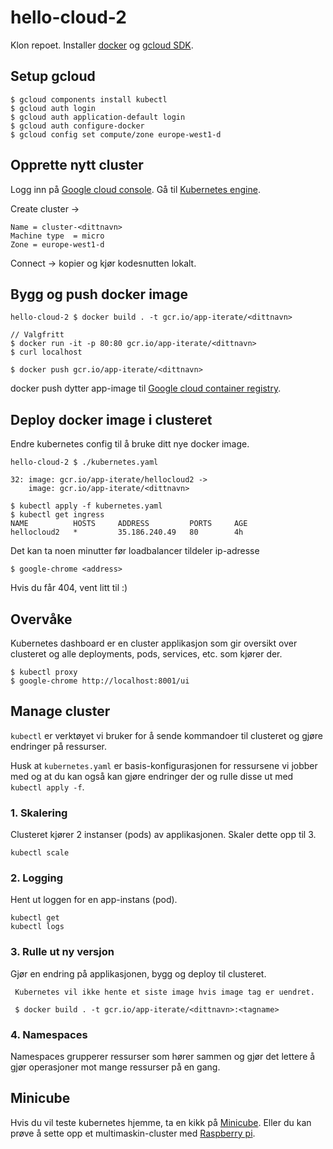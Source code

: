 # hello-cloud-2

Klon repoet. Installer [docker](https://docs.docker.com/docker-for-mac/install/) og [gcloud SDK](https://cloud.google.com/sdk/).


## Setup gcloud
```
$ gcloud components install kubectl
$ gcloud auth login 
$ gcloud auth application-default login
$ gcloud auth configure-docker 
$ gcloud config set compute/zone europe-west1-d
```
## Opprette nytt cluster
Logg inn på [Google cloud console](http://iter.at/hc2). Gå til [Kubernetes engine](http://iter.at/kub).

Create cluster ->

    Name = cluster-<dittnavn>
    Machine type  = micro
    Zone = europe-west1-d

Connect -> kopier og kjør kodesnutten lokalt.


## Bygg og push docker image 

```
hello-cloud-2 $ docker build . -t gcr.io/app-iterate/<dittnavn>

// Valgfritt
$ docker run -it -p 80:80 gcr.io/app-iterate/<dittnavn>
$ curl localhost

$ docker push gcr.io/app-iterate/<dittnavn>
```

docker push dytter app-image til [Google cloud container registry](http://iter.at/gcr). 


## Deploy docker image i clusteret

Endre kubernetes config til å bruke ditt nye docker image. 

```
hello-cloud-2 $ ./kubernetes.yaml

32: image: gcr.io/app-iterate/hellocloud2 -> 
    image: gcr.io/app-iterate/<dittnavn>
```


```
$ kubectl apply -f kubernetes.yaml
$ kubectl get ingress
NAME          HOSTS     ADDRESS         PORTS     AGE
hellocloud2   *         35.186.240.49   80        4h
```
Det kan ta noen minutter før loadbalancer tildeler ip-adresse

```
$ google-chrome <address>
```
Hvis du får 404, vent litt til :)


## Overvåke
Kubernetes dashboard er en cluster applikasjon som gir oversikt over clusteret og alle deployments, pods, services, etc. som kjører der. 

```
$ kubectl proxy
$ google-chrome http://localhost:8001/ui
```

## Manage cluster

`kubectl` er verktøyet vi bruker for å sende kommandoer til clusteret og gjøre endringer på ressurser. 

Husk at `kubernetes.yaml` er basis-konfigurasjonen for ressursene vi jobber med og at du kan også kan gjøre endringer der og rulle disse ut med `kubectl apply -f`.

### 1. Skalering

Clusteret kjører 2 instanser (pods) av applikasjonen. Skaler dette opp til 3.

```
kubectl scale
```

### 2. Logging

Hent ut loggen for en app-instans (pod).


```
kubectl get 
kubectl logs 
```

### 3. Rulle ut ny versjon

Gjør en endring på applikasjonen, bygg og deploy til clusteret.

```
 Kubernetes vil ikke hente et siste image hvis image tag er uendret.

 $ docker build . -t gcr.io/app-iterate/<dittnavn>:<tagname>

```

### 4. Namespaces
Namespaces grupperer ressurser som hører sammen og gjør det lettere å gjør operasjoner mot mange ressurser på en gang.


## Minicube

Hvis du vil teste kubernetes hjemme, ta en kikk på [Minicube](http://kubernetes.io/docs/getting-started-guides/minikube/). Eller du kan prøve å sette opp et multimaskin-cluster med [Raspberry pi](https://kubecloud.io/setup-a-kubernetes-1-9-0-raspberry-pi-cluster-on-raspbian-using-kubeadm-f8b3b85bc2d1).
